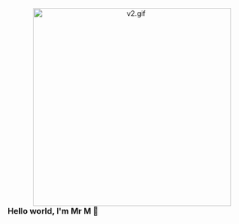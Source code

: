 <!-- GIF with no space below -->
<p align="center" style="margin: 0; padding: 0;">
  <img src="v2.gif" width="400" alt="v2.gif" style="display: block; margin: 0; padding: 0;"/>
</p>
<!-- Optional Text -->
<h3 align="left" style="margin-top: 0;">Hello world, I'm Mr M 👋</h3>
